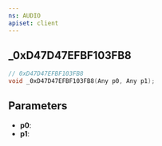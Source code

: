 ```yaml
---
ns: AUDIO
apiset: client
---
```

## _0xD47D47EFBF103FB8

```c
// 0xD47D47EFBF103FB8
void _0xD47D47EFBF103FB8(Any p0, Any p1);
```


## Parameters
* **p0**:
* **p1**: